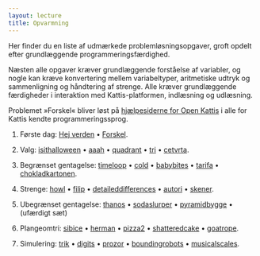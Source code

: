 ```yaml
---
layout: lecture
title: Opvarmning
---
```


Her finder du en liste af udmærkede problemløsningsopgaver, groft opdelt efter grundlæggende programmeringsfærdighed.

Næsten alle  opgaver kræver grundlæggende forståelse af variabler, og nogle kan kræve konvertering mellem variabeltyper, aritmetiske udtryk og sammenligning og håndtering af strenge. Alle kræver grundlæggende færdigheder i interaktion med Kattis-platformen, indlæsning og udlæsning. 

Problemet »Forskel« bliver løst på [hjælpesiderne for Open Kattis](https://open.kattis.com/help) i alle for Kattis kendte programmeringssprog.


1. Første dag: 
  [Hej verden](https://dpopopvarmning.kattis.com/problems/dpopopvarmning.hej) • 
  [Forskel](https://dpopopvarmning.kattis.com/problems/dpopopvarmning.forskel).  
  
2. Valg: 
   [isithalloween](https://open.kattis.com/problems/isithalloween) • 
   [aaah](https://open.kattis.com/problems/aaah) • 
   [quadrant](https://open.kattis.com/problems/quadrant) • 
   [tri](https://open.kattis.com/problems/tri) • 
   [cetvrta](https://open.kattis.com/submissions/3511758).

3. Begrænset gentagelse:
   [timeloop](https://open.kattis.com/problems/timeloop) • 
   [cold](https://open.kattis.com/problems/cold) • 
   [babybites](https://open.kattis.com/problems/babybites) • 
   [tarifa](https://open.kattis.com/problems/tarifa) • 
   [chokladkartonen](https://dpopopvarmning.kattis.com/problems/dpopopvarmning.chokladkartongen).

4. Strenge:
   [howl](https://open.kattis.com/problems/howl) • 
   [filip](https://open.kattis.com/problems/filip) • 
   [detaileddifferences](https://open.kattis.com/problems/detaileddifferences) • 
   [autori](https://open.kattis.com/problems/autori) • 
   [skener](https://open.kattis.com/problems/skener).

5. Ubegrænset gentagelse:
   [thanos](https://open.kattis.com/problems/thanos) • 
   [sodaslurper](https://open.kattis.com/problems/sodaslurper) • 
   [pyramidbygge](https://dpopopvarmning.kattis.com/problems/dpopopvarmning.pyramidbygge) • (ufærdigt sæt)

6. Plangeomtri:
   [sibice](https://open.kattis.com/problems/sibice) • 
   [herman](https://open.kattis.com/problems/herman) • 
   [pizza2](https://open.kattis.com/problems/pizza2) • 
   [shatteredcake](https://open.kattis.com/problems/shatteredcake) • 
   [goatrope](https://open.kattis.com/problems/goatrope).
 
7. Simulering: 
   [trik](https://open.kattis.com/problems/trik) • 
   [digits](https://open.kattis.com/problems/digits) • 
   [prozor](https://open.kattis.com/problems/prozor) • 
   [boundingrobots](https://open.kattis.com/problems/boundingrobots) • 
   [musicalscales](https://open.kattis.com/problems/musicalscales).
